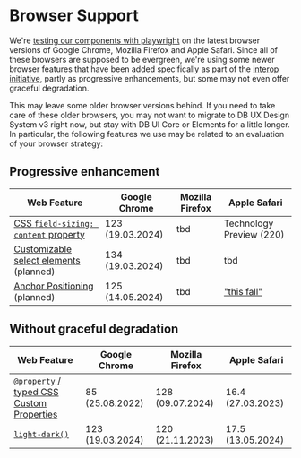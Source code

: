 # Browser Support

We're [testing our components with playwright](../../foundations/test-table) on the latest browser versions of Google Chrome, Mozilla Firefox and Apple Safari. Since all of these browsers are supposed to be evergreen, we're using some newer browser features that have been added specifically as part of the [interop initiative](https://web.dev/blog/interop-2025), partly as progressive enhancements, but some may not even offer graceful degradation.

This may leave some older browser versions behind. If you need to take care of these older browsers, you may not want to migrate to DB UX Design System v3 right now, but stay with DB UI Core or Elements for a little longer. In particular, the following features we use may be related to an evaluation of your browser strategy:

## Progressive enhancement

| Web Feature                                                                                         | Google Chrome    | Mozilla Firefox | Apple Safari      																			     				      |
| --------------------------------------------------------------------------------------------------- | ---------------- | --------------- | -------------------------------------------------------------------------------------------------------------------- |
| [CSS `field-sizing: content` property](https://caniuse.com/mdn-css_properties_field-sizing_content) | 123 (19.03.2024) | tbd             | Technology Preview (220) 																						      |
| [Customizable select elements](https://caniuse.com/selectlist) (planned)                            | 134 (19.03.2024) | tbd             | tbd                                                        														  |
| [Anchor Positioning](https://caniuse.com/css-anchor-positioning) (planned)                          | 125 (14.05.2024) | tbd             | ["this fall"](https://webkit.org/blog/16993/news-from-wwdc25-web-technology-coming-this-fall-in-safari-26-beta/#css) |

## Without graceful degradation

| Web Feature                                                                                             | Google Chrome    | Mozilla Firefox  | Apple Safari      |
| ------------------------------------------------------------------------------------------------------- | ---------------- | ---------------- | ----------------- |
| [`@property` / typed CSS Custom Properties](https://developer.mozilla.org/en-US/docs/Web/CSS/@property) | 85 (25.08.2022)  | 128 (09.07.2024) | 16.4 (27.03.2023) |
| [`light-dark()`](https://developer.mozilla.org/en-US/docs/Web/CSS/color_value/light-dark)               | 123 (19.03.2024) | 120 (21.11.2023) | 17.5 (13.05.2024) |
